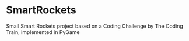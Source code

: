 # SmartRockets
Small Smart Rockets project based on a Coding Challenge by The Coding Train, implemented in PyGame
